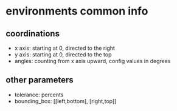 # environments common info
## coordinations
* x axis: starting at 0, directed to the right
* y axis: starting at 0, directed to the top
* angles: counting from x axis upward, config values in degrees

## other parameters
* tolerance: percents
* bounding_box: [[left,bottom], [right,top]]
